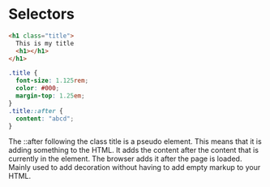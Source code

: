 # Selectors

```html
<h1 class="title">
  This is my title
  <h1></h1>
</h1>
```

```css
.title {
  font-size: 1.125rem;
  color: #000;
  margin-top: 1.25em;
}
.title::after {
  content: "abcd";
}
```

The ::after following the class title is a pseudo element. This means that it is adding something to the HTML. It adds the content after the content that is currently in the element. The browser adds it after the page is loaded. Mainly used to add decoration without having to add empty markup to your HTML.
